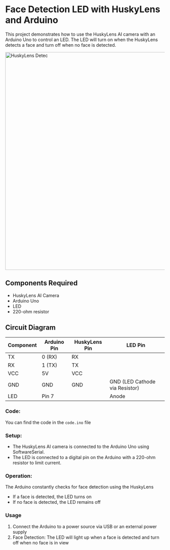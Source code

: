 # Face Detection LED with HuskyLens and Arduino

This project demonstrates how to use the HuskyLens AI camera with an Arduino Uno to control an LED. The LED will turn on when the HuskyLens detects a face and turn off when no face is detected.

<img width="686" alt="HuskyLens Detec" src="https://github.com/user-attachments/assets/cc1d15d0-0a1a-49c2-bf34-eaf3e727364f">


## Components Required
- HuskyLens AI Camera
- Arduino Uno
- LED
- 220-ohm resistor

## Circuit Diagram

| Component | Arduino Pin | HuskyLens Pin | LED Pin |
|-----------|-------------|---------------|---------|
| TX        | 0 (RX)      | RX            |         |
| RX        | 1 (TX)      | TX            |         |
| VCC       | 5V          | VCC           |         |
| GND       | GND         | GND           | GND (LED Cathode via Resistor) |
| LED       | Pin 7       |               | Anode  |

### Code:
You can find the code in the `code.ino` file

### Setup:
- The HuskyLens AI camera is connected to the Arduino Uno using SoftwareSerial.
- The LED is connected to a digital pin on the Arduino with a 220-ohm resistor to limit current.

### Operation:
The Arduino constantly checks for face detection using the HuskyLens
- If a face is detected, the LED turns on
- If no face is detected, the LED remains off

### Usage
1. Connect the Arduino to a power source via USB or an external power supply
2. Face Detection: The LED will light up when a face is detected and turn off when no face is in view
